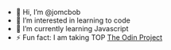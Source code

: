 - 👋 Hi, I’m @jomcbob
- 👀 I’m interested in learning to code
- 🌱 I’m currently learning Javascript
- ⚡ Fun fact: I am taking TOP [The Odin Project](https://www.theodinproject.com/)



<!---
jomcbob/jomcbob is a ✨ special ✨ repository because its `README.md` (this file) appears on your GitHub profile.
You can click the Preview link to take a look at your changes.
--->
